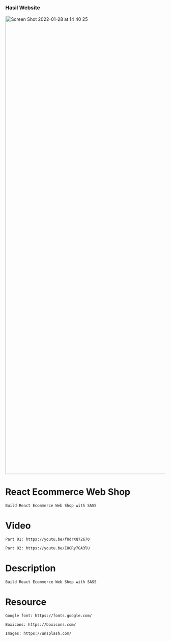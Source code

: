 ### Hasil Website
<img width="1440" alt="Screen Shot 2022-01-28 at 14 40 25" src="https://user-images.githubusercontent.com/68719137/151506620-11917fe8-4c78-4b65-8d4d-dcf22b1a274a.png">

# React Ecommerce Web Shop

    Build React Ecommerce Web Shop with SASS

# Video

    Part 01: https://youtu.be/fUdrXQ72670

    Part 02: https://youtu.be/I8GRy7GA3lU

# Description

    Build React Ecommerce Web Shop with SASS

# Resource

    Google font: https://fonts.google.com/

    Boxicons: https://boxicons.com/

    Images: https://unsplash.com/
